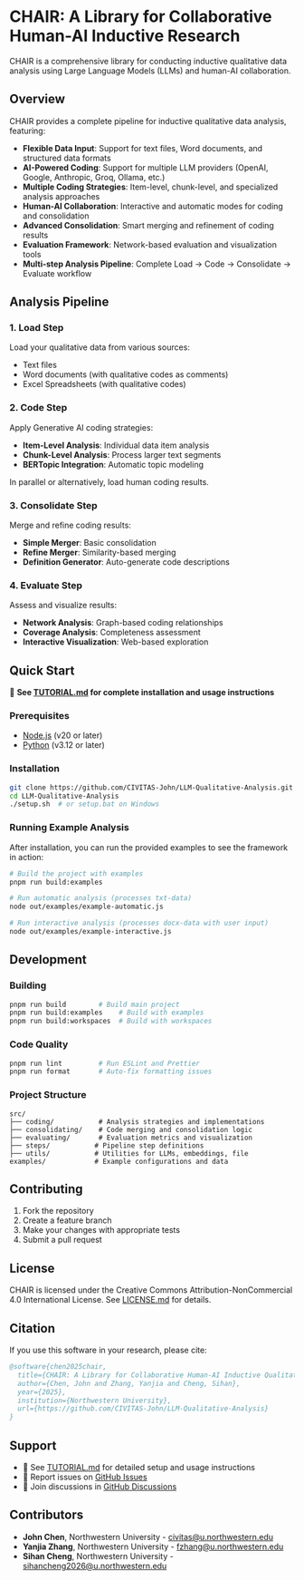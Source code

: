 # CHAIR: A Library for **C**ollaborative **H**uman-**AI** **I**nductive **R**esearch

CHAIR is a comprehensive library for conducting inductive qualitative data analysis using Large Language Models (LLMs) and human-AI collaboration.

## Overview

CHAIR provides a complete pipeline for inductive qualitative data analysis, featuring:

- **Flexible Data Input**: Support for text files, Word documents, and structured data formats
- **AI-Powered Coding**: Support for multiple LLM providers (OpenAI, Google, Anthropic, Groq, Ollama, etc.)
- **Multiple Coding Strategies**: Item-level, chunk-level, and specialized analysis approaches
- **Human-AI Collaboration**: Interactive and automatic modes for coding and consolidation
- **Advanced Consolidation**: Smart merging and refinement of coding results
- **Evaluation Framework**: Network-based evaluation and visualization tools
- **Multi-step Analysis Pipeline**: Complete Load → Code → Consolidate → Evaluate workflow

## Analysis Pipeline

### 1. Load Step
Load your qualitative data from various sources:
- Text files
- Word documents (with qualitative codes as comments)
- Excel Spreadsheets (with qualitative codes)

### 2. Code Step
Apply Generative AI coding strategies:
- **Item-Level Analysis**: Individual data item analysis
- **Chunk-Level Analysis**: Process larger text segments
- **BERTopic Integration**: Automatic topic modeling

In parallel or alternatively, load human coding results.

### 3. Consolidate Step
Merge and refine coding results:
- **Simple Merger**: Basic consolidation
- **Refine Merger**: Similarity-based merging
- **Definition Generator**: Auto-generate code descriptions

### 4. Evaluate Step
Assess and visualize results:
- **Network Analysis**: Graph-based coding relationships
- **Coverage Analysis**: Completeness assessment
- **Interactive Visualization**: Web-based exploration

## Quick Start

📖 **See [TUTORIAL.md](TUTORIAL.md) for complete installation and usage instructions**

### Prerequisites
- [Node.js](https://nodejs.org/en/download) (v20 or later)
- [Python](https://www.python.org/downloads/) (v3.12 or later)

### Installation
```bash
git clone https://github.com/CIVITAS-John/LLM-Qualitative-Analysis.git
cd LLM-Qualitative-Analysis
./setup.sh  # or setup.bat on Windows
```

### Running Example Analysis

After installation, you can run the provided examples to see the framework in action:

```bash
# Build the project with examples
pnpm run build:examples

# Run automatic analysis (processes txt-data)
node out/examples/example-automatic.js

# Run interactive analysis (processes docx-data with user input)
node out/examples/example-interactive.js
```

## Development

### Building
```bash
pnpm run build        # Build main project
pnpm run build:examples    # Build with examples
pnpm run build:workspaces  # Build with workspaces
```

### Code Quality
```bash
pnpm run lint         # Run ESLint and Prettier
pnpm run format       # Auto-fix formatting issues
```

### Project Structure

```
src/
├── coding/           # Analysis strategies and implementations
├── consolidating/    # Code merging and consolidation logic
├── evaluating/       # Evaluation metrics and visualization
├── steps/           # Pipeline step definitions
├── utils/           # Utilities for LLMs, embeddings, file 
examples/            # Example configurations and data
```

## Contributing

1. Fork the repository
2. Create a feature branch
3. Make your changes with appropriate tests
4. Submit a pull request

## License

CHAIR is licensed under the Creative Commons Attribution-NonCommercial 4.0 International License. See [LICENSE.md](LICENSE.md) for details.

## Citation

If you use this software in your research, please cite:

```bibtex
@software{chen2025chair,
  title={CHAIR: A Library for Collaborative Human-AI Inductive Qualitative Research},
  author={Chen, John and Zhang, Yanjia and Cheng, Sihan},
  year={2025},
  institution={Northwestern University},
  url={https://github.com/CIVITAS-John/LLM-Qualitative-Analysis}
}
```

## Support

- 📖 See [TUTORIAL.md](docs/TUTORIAL.md) for detailed setup and usage instructions
- 🐛 Report issues on [GitHub Issues](https://github.com/CIVITAS-John/LLM-Qualitative-Analysis/issues)
- 💬 Join discussions in [GitHub Discussions](https://github.com/CIVITAS-John/LLM-Qualitative-Analysis/discussions)

## Contributors

- **John Chen**, Northwestern University - [civitas@u.northwestern.edu](mailto:civitas@u.northwestern.edu)
- **Yanjia Zhang**, Northwestern University - [fzhang@u.northwestern.edu](mailto:fzhang@u.northwestern.edu)
- **Sihan Cheng**, Northwestern University - [sihancheng2026@u.northwestern.edu](mailto:sihancheng2026@u.northwestern.edu)